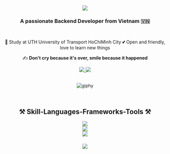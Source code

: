 <h1 align="center">
  <img src="https://readme-typing-svg.herokuapp.com/?font=Righteous&size=35&center=true&vCenter=true&width=500&height=70&duration=4000&lines=Hi+There!+👋;+I'm+Nguyen+Duc+Huy!;" />
</h1>

<h3 align="center">A passionate Backend Developer from Vietnam 🇻🇳</h3>

<br/>

<div align="center">
 
 🏫 Study at UTH University of Transport HoChiMinh City
💕 Open and friendly, love to learn new things

✍️ **Don't cry because it's over, smile because it happened**

</div>

<div align="center"> 
  <a href="mailto:huynguyen07080401@gmail.com">
    <img src="https://img.shields.io/badge/Gmail-333333?style=for-the-badge&logo=gmail&logoColor=red" />
  </a>
  <a href="https://www.linkedin.com/in/%C4%91%E1%BB%A9c-huy-960b2127a/" target="_blank">
    <img src="https://img.shields.io/badge/LinkedIn-0077B5?style=for-the-badge&logo=linkedin&logoColor=white" target="_blank" />
  </a>
</div>

<br/>

<p align="center">
  <img src="https://github.com/thanhtin4401/thanhtin4401/assets/85281544/a65ececb-7042-4a69-b9a6-71381c48b003" alt="giphy" />
</p>

<br/>
<h2 align="center">⚒️ Skill-Languages-Frameworks-Tools ⚒️</h2>
<div align="center">
  <img src="https://skillicons.dev/icons?i=html,css,sass,javascript,typescript" /><br>
  <img src="https://skillicons.dev/icons?i=bootstrap,nodejs,express,mongodb,mysql,docker,aws,gcp,redis,postman" /><br>
  <img src="https://skillicons.dev/icons?i=github,git,vscode,visualstudio,figma" />
</div>

<h3 align="center">
    <img src="https://readme-typing-svg.herokuapp.com/?font=Righteous&size=25&center=true&vCenter=true&width=500&height=70&duration=4000&lines=Thanks+for+visiting!+✌️;+Shoot+me+a+message+on+Linkedin!;I'm+always+down+to+collab+😘">
</h3>
